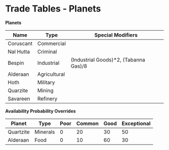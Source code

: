 # Trade Tables - Planets

**Planets**

| Name      | Type         | Special Modifiers                     |
|-----------|--------------|---------------------------------------|
| Coruscant | Commercial   |                                       |
| Nal Hutta | Criminal     |                                       |
| Bespin    | Industrial   | (Industrial Goods)*2, (Tabanna Gas)/8 |
| Alderaan  | Agricultural |                                       |
| Hoth      | Military     |                                       |
| Quarzite  | Mining       |                                       |
| Savareen  | Refinery     |                                       |


**Availability Probability Overrides**

| Planet       | Type     | Poor | Common | Good | Exceptional |
|--------------|----------|------|--------|------|-------------|
| Quartzite    | Minerals | 0    | 20     | 30   | 50          |
| Alderaan     | Food     | 0    | 10     | 60   | 30          |
